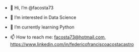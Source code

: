 - 👋 Hi, I’m @facosta73
- 👀 I’m interested in Data Science
- 🌱 I’m currently learning Python

- 📫 How to reach me: facosta73@hotmail.com,
https://www.linkedin.com/in/federicofranciscoacostacastro

<!---
facosta73/facosta73 is a ✨ special ✨ repository because its `README.md` (this file) appears on your GitHub profile.
You can click the Preview link to take a look at your changes.
--->
